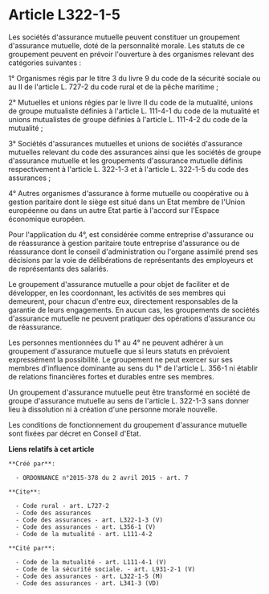 # Article L322-1-5

Les sociétés d'assurance mutuelle peuvent constituer un groupement d'assurance mutuelle, doté de la personnalité morale. Les
statuts de ce groupement peuvent en prévoir l'ouverture à des organismes relevant des catégories suivantes : 

1° Organismes régis par le titre 3 du livre 9 du code de la sécurité sociale ou au II de l'article L. 727-2 du code rural et
de la pêche maritime ; 

2° Mutuelles et unions régies par le livre II du code de la mutualité, unions de groupe mutualiste définies à l'article L.
111-4-1 du code de la mutualité et unions mutualistes de groupe définies à l'article L. 111-4-2 du code de la mutualité ; 

3° Sociétés d'assurances mutuelles et unions de sociétés d'assurance mutuelles relevant du code des assurances ainsi que les
sociétés de groupe d'assurance mutuelle et les groupements d'assurance mutuelle définis respectivement à l'article L. 322-1-3
et à l'article L. 322-1-5 du code des assurances ; 

4° Autres organismes d'assurance à forme mutuelle ou coopérative ou à gestion paritaire dont le siège est situé dans un Etat
membre de l'Union européenne ou dans un autre Etat partie à l'accord sur l'Espace économique européen. 

Pour l'application du 4°, est considérée comme entreprise d'assurance ou de réassurance à gestion paritaire toute entreprise
d'assurance ou de réassurance dont le conseil d'administration ou l'organe assimilé prend ses décisions par la voie de
délibérations de représentants des employeurs et de représentants des salariés. 

Le groupement d'assurance mutuelle a pour objet de faciliter et de développer, en les coordonnant, les activités de ses
membres qui demeurent, pour chacun d'entre eux, directement responsables de la garantie de leurs engagements. En aucun cas,
les groupements de sociétés d'assurance mutuelle ne peuvent pratiquer des opérations d'assurance ou de réassurance. 

Les personnes mentionnées du 1° au 4° ne peuvent adhérer à un groupement d'assurance mutuelle que si leurs statuts en
prévoient expressément la possibilité. Le groupement ne peut exercer sur ses membres d'influence dominante au sens du 1° de
l'article L. 356-1 ni établir de relations financières fortes et durables entre ses membres. 

Un groupement d'assurance mutuelle peut être transformé en société de groupe d'assurance mutuelle au sens de l'article L.
322-1-3 sans donner lieu à dissolution ni à création d'une personne morale nouvelle. 

Les conditions de fonctionnement du groupement d'assurance mutuelle sont fixées par décret en Conseil d'Etat.

**Liens relatifs à cet article**

	**Créé par**:

	  - ORDONNANCE n°2015-378 du 2 avril 2015 - art. 7

	**Cite**:

	  - Code rural - art. L727-2
	  - Code des assurances
	  - Code des assurances - art. L322-1-3 (V)
	  - Code des assurances - art. L356-1 (V)
	  - Code de la mutualité - art. L111-4-2

	**Cité par**:

	  - Code de la mutualité - art. L111-4-1 (V)
	  - Code de la sécurité sociale. - art. L931-2-1 (V)
	  - Code des assurances - art. L322-1-5 (M)
	  - Code des assurances - art. L341-3 (VD)
